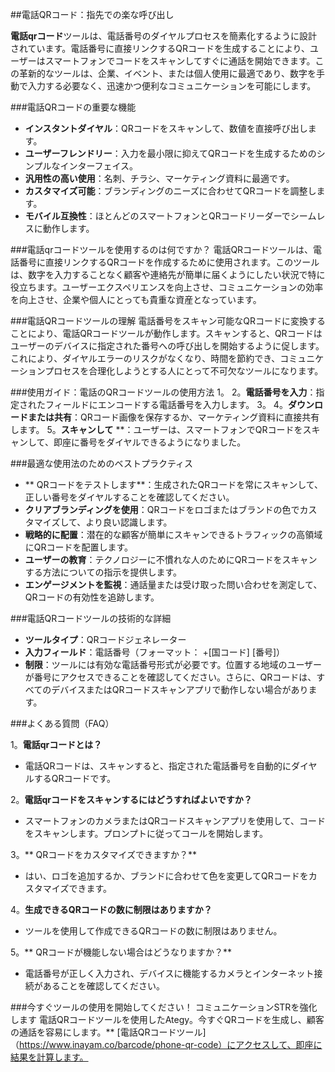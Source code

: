 ##電話QRコード：指先での楽な呼び出し

**電話qrコード**ツールは、電話番号のダイヤルプロセスを簡素化するように設計されています。電話番号に直接リンクするQRコードを生成することにより、ユーザーはスマートフォンでコードをスキャンしてすぐに通話を開始できます。この革新的なツールは、企業、イベント、または個人使用に最適であり、数字を手動で入力する必要なく、迅速かつ便利なコミュニケーションを可能にします。

###電話QRコードの重要な機能
-  **インスタントダイヤル**：QRコードをスキャンして、数値を直接呼び出します。
-  **ユーザーフレンドリー**：入力を最小限に抑えてQRコードを生成するためのシンプルなインターフェイス。
-  **汎用性の高い使用**：名刺、チラシ、マーケティング資料に最適です。
-  **カスタマイズ可能**：ブランディングのニーズに合わせてQRコードを調整します。
-  **モバイル互換性**：ほとんどのスマートフォンとQRコードリーダーでシームレスに動作します。

###電話qrコードツールを使用するのは何ですか？
電話QRコードツールは、電話番号に直接リンクするQRコードを作成するために使用されます。このツールは、数字を入力することなく顧客や連絡先が簡単に届くようにしたい状況で特に役立ちます。ユーザーエクスペリエンスを向上させ、コミュニケーションの効率を向上させ、企業や個人にとっても貴重な資産となっています。

###電話QRコードツールの理解
電話番号をスキャン可能なQRコードに変換することにより、電話QRコードツールが動作します。スキャンすると、QRコードはユーザーのデバイスに指定された番号への呼び出しを開始するように促します。これにより、ダイヤルエラーのリスクがなくなり、時間を節約でき、コミュニケーションプロセスを合理化しようとする人にとって不可欠なツールになります。

###使用ガイド：電話のQRコードツールの使用方法
1。
2。**電話番号を入力**：指定されたフィールドにエンコードする電話番号を入力します。
3。
4。**ダウンロードまたは共有**：QRコード画像を保存するか、マーケティング資料に直接共有します。
5。**スキャンして** **：ユーザーは、スマートフォンでQRコードをスキャンして、即座に番号をダイヤルできるようになりました。

###最適な使用法のためのベストプラクティス
-  ** QRコードをテストします**：生成されたQRコードを常にスキャンして、正しい番号をダイヤルすることを確認してください。
-  **クリアブランディングを使用**：QRコードをロゴまたはブランドの色でカスタマイズして、より良い認識します。
-  **戦略的に配置**：潜在的な顧客が簡単にスキャンできるトラフィックの高領域にQRコードを配置します。
-  **ユーザーの教育**：テクノロジーに不慣れな人のためにQRコードをスキャンする方法についての指示を提供します。
-  **エンゲージメントを監視**：通話量または受け取った問い合わせを測定して、QRコードの有効性を追跡します。

###電話QRコードツールの技術的な詳細
-  **ツールタイプ**：QRコードジェネレーター
-  **入力フィールド**：電話番号（フォーマット： +[国コード] [番号]）
-  **制限**：ツールには有効な電話番号形式が必要です。位置する地域のユーザーが番号にアクセスできることを確認してください。さらに、QRコードは、すべてのデバイスまたはQRコードスキャンアプリで動作しない場合があります。

###よくある質問（FAQ）

1。**電話qrコードとは？**
- 電話QRコードは、スキャンすると、指定された電話番号を自動的にダイヤルするQRコードです。

2。**電話qrコードをスキャンするにはどうすればよいですか？**
- スマートフォンのカメラまたはQRコードスキャンアプリを使用して、コードをスキャンします。プロンプトに従ってコールを開始します。

3。** QRコードをカスタマイズできますか？**
- はい、ロゴを追加するか、ブランドに合わせて色を変更してQRコードをカスタマイズできます。

4。**生成できるQRコードの数に制限はありますか？**
- ツールを使用して作成できるQRコードの数に制限はありません。

5。** QRコードが機能しない場合はどうなりますか？**
- 電話番号が正しく入力され、デバイスに機能するカメラとインターネット接続があることを確認してください。

###今すぐツールの使用を開始してください！
コミュニケーションSTRを強化します 電話QRコードツールを使用したAtegy。今すぐQRコードを生成し、顧客の通話を容易にします。** [電話QRコードツール]（https://www.inayam.co/barcode/phone-qr-code）にアクセスして、即座に結果を計算します。